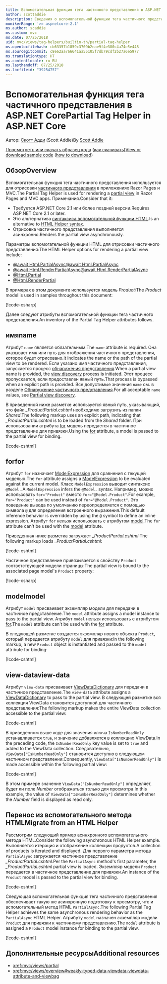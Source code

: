 ```yaml
---
title: Вспомогательная функция тега частичного представления в ASP.NET Core
author: scottaddie
description: Сведения о вспомогательной функции тега частичного представления в ASP.NET и роли каждого из его атрибутов в отрисовке частичного представления.
monikerRange: '>= aspnetcore-2.1'
ms.author: scaddie
ms.custom: mvc
ms.date: 07/25/2018
uid: mvc/views/tag-helpers/builtin-th/partial-tag-helper
ms.openlocfilehash: cb63357b1859c3709b2eae9f4e380c4a74e5e448
ms.sourcegitcommit: c8e62aa766641aa55105f7db79cdf2b27a6e5977
ms.translationtype: HT
ms.contentlocale: ru-RU
ms.lasthandoff: 07/25/2018
ms.locfileid: "39254757"
---
```

# <a name="partial-tag-helper-in-aspnet-core"></a><span data-ttu-id="51c2f-103">Вспомогательная функция тега частичного представления в ASP.NET Core</span><span class="sxs-lookup"><span data-stu-id="51c2f-103">Partial Tag Helper in ASP.NET Core</span></span>

<span data-ttu-id="51c2f-104">Автор: [Скотт Адди](https://github.com/scottaddie) (Scott Addie)</span><span class="sxs-lookup"><span data-stu-id="51c2f-104">By [Scott Addie](https://github.com/scottaddie)</span></span>

<span data-ttu-id="51c2f-105">[Просмотреть или скачать образец кода](https://github.com/aspnet/Docs/tree/master/aspnetcore/mvc/views/tag-helpers/built-in/samples) ([как скачивать](xref:tutorials/index#how-to-download-a-sample))</span><span class="sxs-lookup"><span data-stu-id="51c2f-105">[View or download sample code](https://github.com/aspnet/Docs/tree/master/aspnetcore/mvc/views/tag-helpers/built-in/samples) ([how to download](xref:tutorials/index#how-to-download-a-sample))</span></span>

## <a name="overview"></a><span data-ttu-id="51c2f-106">Обзор</span><span class="sxs-lookup"><span data-stu-id="51c2f-106">Overview</span></span>

<span data-ttu-id="51c2f-107">Вспомогательная функция тега частичного представления используется для отрисовки [частичного представления](xref:mvc/views/partial) в приложениях Razor Pages и MVC.</span><span class="sxs-lookup"><span data-stu-id="51c2f-107">The Partial Tag Helper is used for rendering a [partial view](xref:mvc/views/partial) in Razor Pages and MVC apps.</span></span> <span data-ttu-id="51c2f-108">Примечания.</span><span class="sxs-lookup"><span data-stu-id="51c2f-108">Consider that it:</span></span>

* <span data-ttu-id="51c2f-109">Требуется ASP.NET Core 2.1 или более поздней версии.</span><span class="sxs-lookup"><span data-stu-id="51c2f-109">Requires ASP.NET Core 2.1 or later.</span></span>
* <span data-ttu-id="51c2f-110">Это альтернатива [синтаксиса вспомогательной функции HTML](xref:mvc/views/partial#reference-a-partial-view).</span><span class="sxs-lookup"><span data-stu-id="51c2f-110">Is an alternative to [HTML Helper syntax](xref:mvc/views/partial#reference-a-partial-view).</span></span>
* <span data-ttu-id="51c2f-111">Отрисовка частичного представления выполняется асинхронно.</span><span class="sxs-lookup"><span data-stu-id="51c2f-111">Renders the partial view asynchronously.</span></span>

<span data-ttu-id="51c2f-112">Параметры вспомогательной функции HTML для отрисовки частичного представления:</span><span class="sxs-lookup"><span data-stu-id="51c2f-112">The HTML Helper options for rendering a partial view include:</span></span>

* [<span data-ttu-id="51c2f-113">@await Html.PartialAsync</span><span class="sxs-lookup"><span data-stu-id="51c2f-113">@await Html.PartialAsync</span></span>](/dotnet/api/microsoft.aspnetcore.mvc.rendering.htmlhelperpartialextensions.partialasync)
* [<span data-ttu-id="51c2f-114">@await Html.RenderPartialAsync</span><span class="sxs-lookup"><span data-stu-id="51c2f-114">@await Html.RenderPartialAsync</span></span>](/dotnet/api/microsoft.aspnetcore.mvc.rendering.htmlhelperpartialextensions.renderpartialasync)
* [@Html.Partial](/dotnet/api/microsoft.aspnetcore.mvc.rendering.htmlhelperpartialextensions.partial)
* [@Html.RenderPartial](/dotnet/api/microsoft.aspnetcore.mvc.rendering.htmlhelperpartialextensions.renderpartial)

<span data-ttu-id="51c2f-115">В примерах в этом документе используется модель *Product*:</span><span class="sxs-lookup"><span data-stu-id="51c2f-115">The *Product* model is used in samples throughout this document:</span></span>

[!code-csharp[](samples/TagHelpersBuiltIn/Models/Product.cs)]

<span data-ttu-id="51c2f-116">Далее следуют атрибуты вспомогательной функции тега частичного представления.</span><span class="sxs-lookup"><span data-stu-id="51c2f-116">An inventory of the Partial Tag Helper attributes follows.</span></span>

## <a name="name"></a><span data-ttu-id="51c2f-117">имя</span><span class="sxs-lookup"><span data-stu-id="51c2f-117">name</span></span>

<span data-ttu-id="51c2f-118">Атрибут `name` является обязательным.</span><span class="sxs-lookup"><span data-stu-id="51c2f-118">The `name` attribute is required.</span></span> <span data-ttu-id="51c2f-119">Она указывает имя или путь для отображения частичного представления, которое будет отрисовано.</span><span class="sxs-lookup"><span data-stu-id="51c2f-119">It indicates the name or the path of the partial view to be rendered.</span></span> <span data-ttu-id="51c2f-120">Если указано имя частичного представления, запускается процесс [обнаружения представления](xref:mvc/views/overview#view-discovery).</span><span class="sxs-lookup"><span data-stu-id="51c2f-120">When a partial view name is provided, the [view discovery](xref:mvc/views/overview#view-discovery) process is initiated.</span></span> <span data-ttu-id="51c2f-121">Этот процесс пропускается, если предоставлен явный путь.</span><span class="sxs-lookup"><span data-stu-id="51c2f-121">That process is bypassed when an explicit path is provided.</span></span> <span data-ttu-id="51c2f-122">Все допустимые значения `name` см. в разделе [Обнаружение частичного представления](xref:mvc/views/partial#partial-view-discovery).</span><span class="sxs-lookup"><span data-stu-id="51c2f-122">For all acceptable `name` values, see [Partial view discovery](xref:mvc/views/partial#partial-view-discovery).</span></span>

<span data-ttu-id="51c2f-123">В приведенной ниже разметке используется явный путь, указывающий, что файл *_ProductPartial.cshtml* необходимо загрузить из папки *Shared*.</span><span class="sxs-lookup"><span data-stu-id="51c2f-123">The following markup uses an explicit path, indicating that *_ProductPartial.cshtml* is to be loaded from the *Shared* folder.</span></span> <span data-ttu-id="51c2f-124">При использовании атрибута [for](#for) модель передается в частичное представление для привязки.</span><span class="sxs-lookup"><span data-stu-id="51c2f-124">Using the [for](#for) attribute, a model is passed to the partial view for binding.</span></span>

[!code-cshtml[](samples/TagHelpersBuiltIn/Pages/Product.cshtml?name=snippet_Name)]

## <a name="for"></a><span data-ttu-id="51c2f-125">for</span><span class="sxs-lookup"><span data-stu-id="51c2f-125">for</span></span>

<span data-ttu-id="51c2f-126">Атрибут `for` назначает [ModelExpression](/dotnet/api/microsoft.aspnetcore.mvc.viewfeatures.modelexpression) для сравнения с текущей моделью.</span><span class="sxs-lookup"><span data-stu-id="51c2f-126">The `for` attribute assigns a [ModelExpression](/dotnet/api/microsoft.aspnetcore.mvc.viewfeatures.modelexpression) to be evaluated against the current model.</span></span> <span data-ttu-id="51c2f-127">Класс `ModelExpression` выводит синтаксис `@Model.`.</span><span class="sxs-lookup"><span data-stu-id="51c2f-127">A `ModelExpression` infers the `@Model.` syntax.</span></span> <span data-ttu-id="51c2f-128">Например, можно использовать `for="Product"` вместо `for="@Model.Product"`.</span><span class="sxs-lookup"><span data-stu-id="51c2f-128">For example, `for="Product"` can be used instead of `for="@Model.Product"`.</span></span> <span data-ttu-id="51c2f-129">Это поведение вывода по умолчанию переопределяется с помощью символа `@` для определения встроенного выражения.</span><span class="sxs-lookup"><span data-stu-id="51c2f-129">This default inference behavior is overridden by using the `@` symbol to define an inline expression.</span></span> <span data-ttu-id="51c2f-130">Атрибут `for` нельзя использовать с атрибутом [model](#model).</span><span class="sxs-lookup"><span data-stu-id="51c2f-130">The `for` attribute can't be used with the [model](#model) attribute.</span></span>

<span data-ttu-id="51c2f-131">Приведенная ниже разметка загружает *_ProductPartial.cshtml*:</span><span class="sxs-lookup"><span data-stu-id="51c2f-131">The following markup loads *_ProductPartial.cshtml*:</span></span>

[!code-cshtml[](samples/TagHelpersBuiltIn/Pages/Product.cshtml?name=snippet_For)]

<span data-ttu-id="51c2f-132">Частичное представление привязывается к свойству `Product` соответствующей модели страницы:</span><span class="sxs-lookup"><span data-stu-id="51c2f-132">The partial view is bound to the associated page model's `Product` property:</span></span>

[!code-csharp[](samples/TagHelpersBuiltIn/Pages/Product.cshtml.cs?highlight=8)]

## <a name="model"></a><span data-ttu-id="51c2f-133">model</span><span class="sxs-lookup"><span data-stu-id="51c2f-133">model</span></span>

<span data-ttu-id="51c2f-134">Атрибут `model` присваивает экземпляр модели для передачи в частичное представление.</span><span class="sxs-lookup"><span data-stu-id="51c2f-134">The `model` attribute assigns a model instance to pass to the partial view.</span></span> <span data-ttu-id="51c2f-135">Атрибут `model` нельзя использовать с атрибутом [for](#for).</span><span class="sxs-lookup"><span data-stu-id="51c2f-135">The `model` attribute can't be used with the [for](#for) attribute.</span></span>

<span data-ttu-id="51c2f-136">В следующей разметке создается экземпляр нового объекта `Product`, который передается атрибуту `model` для привязки:</span><span class="sxs-lookup"><span data-stu-id="51c2f-136">In the following markup, a new `Product` object is instantiated and passed to the `model` attribute for binding:</span></span>

[!code-cshtml[](samples/TagHelpersBuiltIn/Pages/Product.cshtml?name=snippet_Model)]

## <a name="view-data"></a><span data-ttu-id="51c2f-137">view-data</span><span class="sxs-lookup"><span data-stu-id="51c2f-137">view-data</span></span>

<span data-ttu-id="51c2f-138">Атрибут `view-data` присваивает [ViewDataDictionary](/dotnet/api/microsoft.aspnetcore.mvc.viewfeatures.viewdatadictionary) для передачи в частичное представление.</span><span class="sxs-lookup"><span data-stu-id="51c2f-138">The `view-data` attribute assigns a [ViewDataDictionary](/dotnet/api/microsoft.aspnetcore.mvc.viewfeatures.viewdatadictionary) to pass to the partial view.</span></span> <span data-ttu-id="51c2f-139">В следующей разметке вся коллекция ViewData становится доступной для частичного представления:</span><span class="sxs-lookup"><span data-stu-id="51c2f-139">The following markup makes the entire ViewData collection accessible to the partial view:</span></span>

[!code-cshtml[](samples/TagHelpersBuiltIn/Pages/Product.cshtml?name=snippet_ViewData&highlight=5-)]

<span data-ttu-id="51c2f-140">В приведенном выше коде для значения ключа `IsNumberReadOnly` устанавливается `true`, и значение добавляется в коллекцию ViewData.</span><span class="sxs-lookup"><span data-stu-id="51c2f-140">In the preceding code, the `IsNumberReadOnly` key value is set to `true` and added to the ViewData collection.</span></span> <span data-ttu-id="51c2f-141">Следовательно, `ViewData["IsNumberReadOnly"]` становится доступно в следующем частичном представлении:</span><span class="sxs-lookup"><span data-stu-id="51c2f-141">Consequently, `ViewData["IsNumberReadOnly"]` is made accessible within the following partial view:</span></span>

[!code-cshtml[](samples/TagHelpersBuiltIn/Pages/Shared/_ProductViewDataPartial.cshtml?highlight=5)]

<span data-ttu-id="51c2f-142">В этом примере значение `ViewData["IsNumberReadOnly"]` определяет, будет ли поле *Number* отображаться только для просмотра.</span><span class="sxs-lookup"><span data-stu-id="51c2f-142">In this example, the value of `ViewData["IsNumberReadOnly"]` determines whether the *Number* field is displayed as read only.</span></span>

## <a name="migrate-from-an-html-helper"></a><span data-ttu-id="51c2f-143">Перенос из вспомогательного метода HTML</span><span class="sxs-lookup"><span data-stu-id="51c2f-143">Migrate from an HTML Helper</span></span>

<span data-ttu-id="51c2f-144">Рассмотрим следующий пример асинхронного вспомогательного метода HTML.</span><span class="sxs-lookup"><span data-stu-id="51c2f-144">Consider the following asynchronous HTML Helper example.</span></span> <span data-ttu-id="51c2f-145">Выполняется итерация и отображение коллекции продуктов.</span><span class="sxs-lookup"><span data-stu-id="51c2f-145">A collection of products is iterated and displayed.</span></span> <span data-ttu-id="51c2f-146">Для первого параметра метода `PartialAsync` загружается частичное представление *_ProductPartial.cshtml*.</span><span class="sxs-lookup"><span data-stu-id="51c2f-146">Per the `PartialAsync` method's first parameter, the *_ProductPartial.cshtml* partial view is loaded.</span></span> <span data-ttu-id="51c2f-147">Экземпляр модели `Product` передается в частичное представление для привязки.</span><span class="sxs-lookup"><span data-stu-id="51c2f-147">An instance of the `Product` model is passed to the partial view for binding.</span></span>

[!code-cshtml[](samples/TagHelpersBuiltIn/Pages/Products.cshtml?name=snippet_HtmlHelper&highlight=3)]

<span data-ttu-id="51c2f-148">Следующая вспомогательная функция тега частичного представления обеспечивает такую же асинхронную подготовку к просмотру, что и вспомогательный метод HTML `PartialAsync`.</span><span class="sxs-lookup"><span data-stu-id="51c2f-148">The following Partial Tag Helper achieves the same asynchronous rendering behavior as the `PartialAsync` HTML Helper.</span></span> <span data-ttu-id="51c2f-149">Атрибуту `model` назначен экземпляр модели `Product` для привязки к частичному представлению.</span><span class="sxs-lookup"><span data-stu-id="51c2f-149">The `model` attribute is assigned a `Product` model instance for binding to the partial view.</span></span>

[!code-cshtml[](samples/TagHelpersBuiltIn/Pages/Products.cshtml?name=snippet_TagHelper&highlight=3)]

## <a name="additional-resources"></a><span data-ttu-id="51c2f-150">Дополнительные ресурсы</span><span class="sxs-lookup"><span data-stu-id="51c2f-150">Additional resources</span></span>

* <xref:mvc/views/partial>
* <xref:mvc/views/overview#weakly-typed-data-viewdata-viewdata-attribute-and-viewbag>
